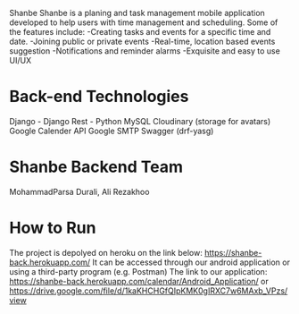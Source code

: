 Shanbe
Shanbe is a planing and task management mobile application developed to help users with time management and scheduling.
Some of the features include:
-Creating tasks and events for a specific time and date.
-Joining public or private events
-Real-time, location based events suggestion
-Notifications and reminder alarms
-Exquisite and easy to use UI/UX

# Back-end Technologies 
Django - Django Rest - Python
MySQL
Cloudinary (storage for avatars)
Google Calender API
Google SMTP 
Swagger (drf-yasg)

# Shanbe Backend Team 
MohammadParsa Durali, Ali Rezakhoo

# How to Run
The project is depolyed on heroku on the link below:
https://shanbe-back.herokuapp.com/
It can be accessed through our android application or using a third-party program (e.g. Postman)
The link to our application:
https://shanbe-back.herokuapp.com/calendar/Android_Application/
or
https://drive.google.com/file/d/1kaKHCHGfQIpKMK0gIRXC7w6MAxb_VPzs/view
